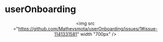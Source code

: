 # userOnboarding

<div align ="center">

<img src ="https://github.com/Matheysmota/userOnboarding/issues/1#issue-1141331581" width "700px" />

</div>
